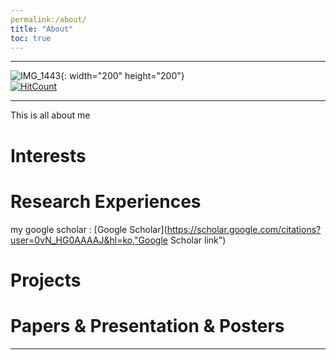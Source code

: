 ```yaml
---
permalink:/about/
title: "About"
toc: true
---
```

* * *
![IMG_1443](https://user-images.githubusercontent.com/35910868/88503062-87d01480-d00b-11ea-8478-1327f8a95be3.jpg){: width="200" height="200"}   
[![HitCount](http://hits.dwyl.com/woodolee/https://woodoleegithubio/.svg)](http://hits.dwyl.com/woodolee/https://woodoleegithubio/)
* * *
This is all about me

# Interests

# Research Experiences

my google scholar : [Google Scholar](https://scholar.google.com/citations?user=0vN_HG0AAAAJ&hl=ko,"Google Scholar link")

# Projects

# Papers & Presentation & Posters


---

